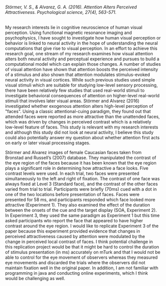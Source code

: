 ###### Störmer, V. S., & Alvarez, G. A. (2016). Attention Alters Perceived Attractiveness. Psychological science, 27(4), 563-571.

My research interests lie in cognitive neuroscience of human visual perception. Using functional magnetic resonance imaging and psychophysics, I have sought to investigate how human visual perception or behavior is linked to neural activity in the hope of understanding the neural computations that give rise to visual perception. In an effort to achieve this research goal, one stream of my research examines how visual attention alters both neural activity and perceptual experience and pursues to build a computational model which can explain those changes. A number of studies of visual attention have shown that attention boosts the perceived intensity of a stimulus and also shown that attention modulates stimulus-evoked neural activity in visual cortices. While such previous studies used simple visual stimuli which are suitable for studying low-level sensory processing, there have been relatively few studies that used real-world stimuli to investigate behavioral consequences of attention on higher-level real-world stimuli that involves later visual areas. Störmer and Alvarez (2016) investigated whether exogenous attention alters high-level perception of "faces". Using a classic attentional-cuing paradigm, they found out that attended faces were reported as more attractive than the unattended faces, which was driven by changes in perceived contrast which is a relatively low-level feature of faces. This study is relevant with my research interests and although this study did not look at neural activity, I believe this study could also potentially answer my question about whether attention first acts on early or later visual processing stages.

Störmer and Alvarez images of female Caucasian faces taken from Bronstad and Russell’s (2007) database. They manipulated the contrast of the eye region of the faces because it has been known that the eye region plays a significant role in determining how attractive a face looks. Five contrast levels were used. In each trial, two faces were presented simultaneously to the left and right of fixation. The contrast of one face was always fixed at Level 3 (Standard face), and the contrast of the other faces varied from trial to trial. Participants were briefly (70ms) cued with a dot in one of the two locations before presentation of faces. Faces were presented for 58 ms, and participants responded which face looked more attractive (Experiment 1). They also examined the effect of the duration between the onsets of the cue and the target display (SOA, Experiment 2). In Experiment 3, they used the same paradigm as Experiment 1 but this time asked participants wto report the face that appeared to have higher contrast around the eye region. I would like to replicate Experiment 3 of the paper because this experiment provided evidence that changes in perceived attractiveness caused by attention were modulated by the change in perceived local contrast of faces.
I think potential challenge in this replication project would be that it might be hard to control the duration of stimulus presentation (in ms) accurately on mTurk and that I would not be able to control for the eye movement of observers whereas they measured eye movements and discarded the trials where the observers did not maintain fixation well in the original paper. In addition, I am not familiar with programming in java and conducting online experiments, which I think would be challenging as well.